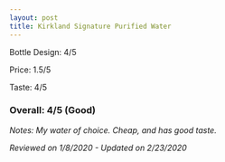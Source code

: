 ```yaml
---
layout: post
title: Kirkland Signature Purified Water
---
```


Bottle Design: 4/5

Price: 1.5/5

Taste: 4/5

### Overall: 4/5 (Good)

*Notes: My water of choice. Cheap, and has good taste.*

*Reviewed on 1/8/2020 - Updated on 2/23/2020*
